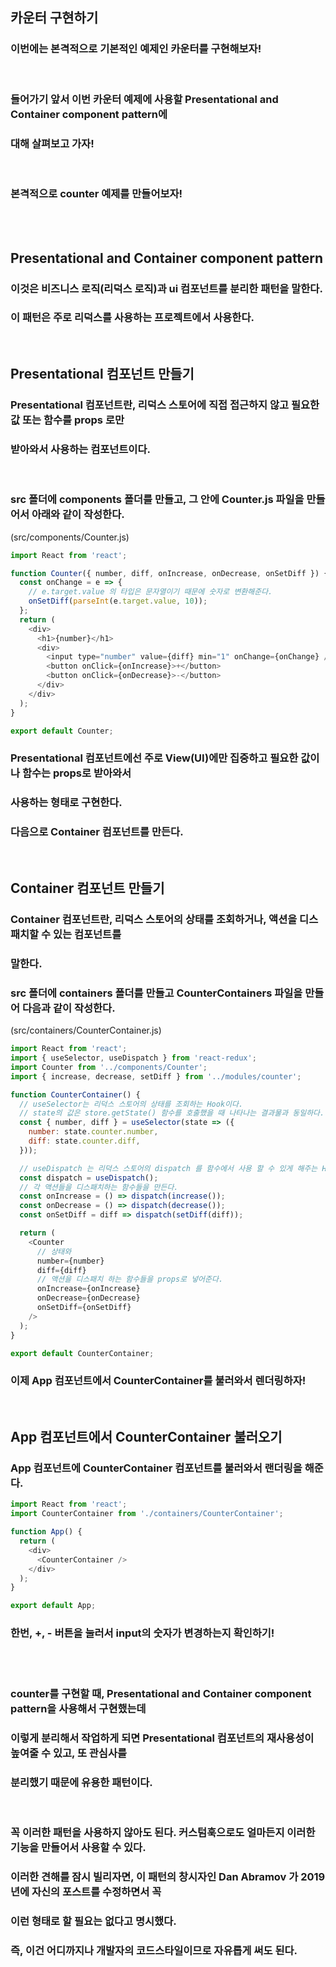 ## 카운터 구현하기

### 이번에는 본격적으로 기본적인 예제인 카운터를 구현해보자!

<br>

### 들어가기 앞서 이번 카운터 예제에 사용할 Presentational and Container component pattern에

### 대해 살펴보고 가자!

<br>

### 본격적으로 counter 예제를 만들어보자!

<br><br>

## Presentational and Container component pattern

### 이것은 비즈니스 로직(리덕스 로직)과 ui 컴포넌트를 분리한 패턴을 말한다.

### 이 패턴은 주로 리덕스를 사용하는 프로젝트에서 사용한다.

<br>

## Presentational 컴포넌트 만들기

### Presentational 컴포넌트란, 리덕스 스토어에 직접 접근하지 않고 필요한 값 또는 함수를 props 로만

### 받아와서 사용하는 컴포넌트이다.

<br>

### src 폴더에 components 폴더를 만들고, 그 안에 Counter.js 파일을 만들어서 아래와 같이 작성한다.

(src/components/Counter.js)

```javascript
import React from 'react';

function Counter({ number, diff, onIncrease, onDecrease, onSetDiff }) {
  const onChange = e => {
    // e.target.value 의 타입은 문자열이기 때문에 숫자로 변환해준다.
    onSetDiff(parseInt(e.target.value, 10));
  };
  return (
    <div>
      <h1>{number}</h1>
      <div>
        <input type="number" value={diff} min="1" onChange={onChange} />
        <button onClick={onIncrease}>+</button>
        <button onClick={onDecrease}>-</button>
      </div>
    </div>
  );
}

export default Counter;
```

### Presentational 컴포넌트에선 주로 View(UI)에만 집중하고 필요한 값이나 함수는 props로 받아와서

### 사용하는 형태로 구현한다.

### 다음으로 Container 컴포넌트를 만든다.

<br>

## Container 컴포넌트 만들기

### Container 컴포넌트란, 리덕스 스토어의 상태를 조회하거나, 액션을 디스패치할 수 있는 컴포넌트를

### 말한다.

### src 폴더에 containers 폴더를 만들고 CounterContainers 파일을 만들어 다음과 같이 작성한다.

(src/containers/CounterContainer.js)

```javascript
import React from 'react';
import { useSelector, useDispatch } from 'react-redux';
import Counter from '../components/Counter';
import { increase, decrease, setDiff } from '../modules/counter';

function CounterContainer() {
  // useSelector는 리덕스 스토어의 상태를 조회하는 Hook이다.
  // state의 값은 store.getState() 함수를 호출했을 때 나타나는 결과물과 동일하다.
  const { number, diff } = useSelector(state => ({
    number: state.counter.number,
    diff: state.counter.diff,
  }));

  // useDispatch 는 리덕스 스토어의 dispatch 를 함수에서 사용 할 수 있게 해주는 Hook 이다.
  const dispatch = useDispatch();
  // 각 액션들을 디스패치하는 함수들을 만든다.
  const onIncrease = () => dispatch(increase());
  const onDecrease = () => dispatch(decrease());
  const onSetDiff = diff => dispatch(setDiff(diff));

  return (
    <Counter
      // 상태와
      number={number}
      diff={diff}
      // 액션을 디스패치 하는 함수들을 props로 넣어준다.
      onIncrease={onIncrease}
      onDecrease={onDecrease}
      onSetDiff={onSetDiff}
    />
  );
}

export default CounterContainer;
```

### 이제 App 컴포넌트에서 CounterContainer를 불러와서 렌더링하자!

<br>

## App 컴포넌트에서 CounterContainer 불러오기

### App 컴포넌트에 CounterContainer 컴포넌트를 불러와서 랜더링을 해준다.

```javascript
import React from 'react';
import CounterContainer from './containers/CounterContainer';

function App() {
  return (
    <div>
      <CounterContainer />
    </div>
  );
}

export default App;
```

### 한번, +, - 버튼을 눌러서 input의 숫자가 변경하는지 확인하기!

<br><br>

### counter를 구현할 때, Presentational and Container component pattern을 사용해서 구현했는데

### 이렇게 분리해서 작업하게 되면 Presentational 컴포넌트의 재사용성이 높여줄 수 있고, 또 관심사를

### 분리했기 때문에 유용한 패턴이다.

<br>

### 꼭 이러한 패턴을 사용하지 않아도 된다. 커스텀훅으로도 얼마든지 이러한 기능을 만들어서 사용할 수 있다.

### 이러한 견해를 잠시 빌리자면, 이 패턴의 창시자인 Dan Abramov 가 2019년에 자신의 포스트를 수정하면서 꼭

### 이런 형태로 할 필요는 없다고 명시했다.

### 즉, 이건 어디까지나 개발자의 코드스타일이므로 자유롭게 써도 된다.
